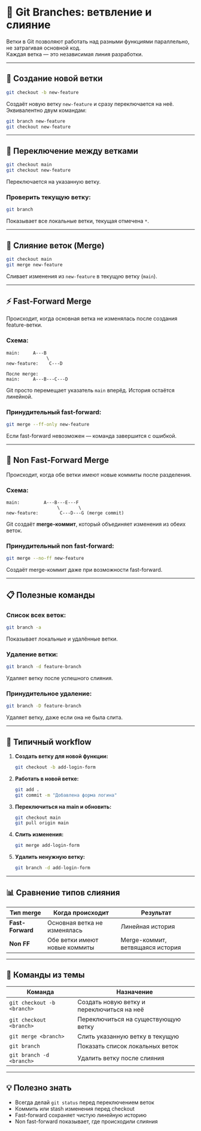 # 🌿 Git Branches: ветвление и слияние

Ветки в Git позволяют работать над разными функциями параллельно, не затрагивая основной код.  
Каждая ветка — это независимая линия разработки.

---

## 🚀 Создание новой ветки

```bash
git checkout -b new-feature
```

Создаёт новую ветку `new-feature` и сразу переключается на неё.  
Эквивалентно двум командам:
```bash
git branch new-feature
git checkout new-feature
```

---

## 🔄 Переключение между ветками

```bash
git checkout main
git checkout new-feature
```

Переключается на указанную ветку.

### Проверить текущую ветку:

```bash
git branch
```

Показывает все локальные ветки, текущая отмечена `*`.

---

## 🔗 Слияние веток (Merge)

```bash
git checkout main
git merge new-feature
```

Сливает изменения из `new-feature` в текущую ветку (`main`).

---

## ⚡ Fast-Forward Merge

Происходит, когда основная ветка не изменялась после создания feature-ветки.

### Схема:
```
main:     A---B
               \
new-feature:    C---D

После merge:
main:     A---B---C---D
```

Git просто перемещает указатель `main` вперёд. История остаётся линейной.

### Принудительный fast-forward:

```bash
git merge --ff-only new-feature
```

Если fast-forward невозможен — команда завершится с ошибкой.

---

## 🔀 Non Fast-Forward Merge

Происходит, когда обе ветки имеют новые коммиты после разделения.

### Схема:
```
main:         A---B---E---F
                   \       \
new-feature:        C---D---G (merge commit)
```

Git создаёт **merge-коммит**, который объединяет изменения из обеих веток.

### Принудительный non fast-forward:

```bash
git merge --no-ff new-feature
```

Создаёт merge-коммит даже при возможности fast-forward.

---

## 📋 Полезные команды

### Список всех веток:

```bash
git branch -a
```

Показывает локальные и удалённые ветки.

### Удаление ветки:

```bash
git branch -d feature-branch
```

Удаляет ветку после успешного слияния.

### Принудительное удаление:

```bash
git branch -D feature-branch
```

Удаляет ветку, даже если она не была слита.

---

## 🎯 Типичный workflow

1. **Создать ветку для новой функции:**
   ```bash
   git checkout -b add-login-form
   ```

2. **Работать в новой ветке:**
   ```bash
   git add .
   git commit -m "Добавлена форма логина"
   ```

3. **Переключиться на main и обновить:**
   ```bash
   git checkout main
   git pull origin main
   ```

4. **Слить изменения:**
   ```bash
   git merge add-login-form
   ```

5. **Удалить ненужную ветку:**
   ```bash
   git branch -d add-login-form
   ```

---

## 📊 Сравнение типов слияния

| Тип merge      | Когда происходит              | Результат                    |
|----------------|-------------------------------|------------------------------|
| **Fast-Forward** | Основная ветка не изменялась  | Линейная история             |
| **Non FF**     | Обе ветки имеют новые коммиты | Merge-коммит, ветвящаяся история |

---

## 📘 Команды из темы

| Команда                          | Назначение                                        |
|----------------------------------|---------------------------------------------------|
| `git checkout -b <branch>`       | Создать новую ветку и переключиться на неё       |
| `git checkout <branch>`          | Переключиться на существующую ветку               |
| `git merge <branch>`             | Слить указанную ветку в текущую                   |
| `git branch`                     | Показать список локальных веток                   |
| `git branch -d <branch>`         | Удалить ветку после слияния                       |

---

## 💡 Полезно знать

- Всегда делай `git status` перед переключением веток
- Коммить или stash изменения перед checkout
- Fast-forward сохраняет чистую линейную историю
- Non fast-forward показывает, где происходили слияния